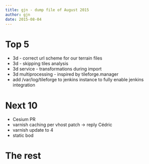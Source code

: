 ```yaml
---
title: gjn - dump file of August 2015
author: gjn
date: 2015-08-04
---
```


# Top 5

* 3d - correct url scheme for our terrain files
* 3d - skipping tiles analysis
* 3d service - transformations during import
* 3d multiprocessing - inspired by tileforge.manager
* add /var/log/tileforge to jenkins instance to fully enable jenkins integration

# Next 10

* Cesium PR
* varnish caching per vhost patch -> reply Cédric
* varnish update to 4
* static bod

# The rest

